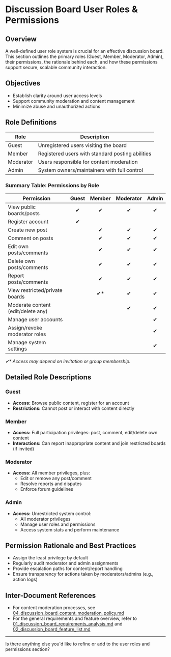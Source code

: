 # Discussion Board User Roles & Permissions

## Overview
A well-defined user role system is crucial for an effective discussion board. This section outlines the primary roles (Guest, Member, Moderator, Admin), their permissions, the rationale behind each, and how these permissions support secure, scalable community interaction.

## Objectives
- Establish clarity around user access levels
- Support community moderation and content management
- Minimize abuse and unauthorized actions

## Role Definitions

| Role       | Description                                             |
|------------|---------------------------------------------------------|
| Guest      | Unregistered users visiting the board                   |
| Member     | Registered users with standard posting abilities        |
| Moderator  | Users responsible for content moderation                |
| Admin      | System owners/maintainers with full control             |

### Summary Table: Permissions by Role

| Permission                          | Guest | Member | Moderator | Admin |
|-------------------------------------|:-----:|:------:|:---------:|:-----:|
| View public boards/posts            |  ✔   |   ✔    |     ✔     |   ✔   |
| Register account                    |  ✔   |        |           |       |
| Create new post                     |      |   ✔    |     ✔     |   ✔   |
| Comment on posts                    |      |   ✔    |     ✔     |   ✔   |
| Edit own posts/comments             |      |   ✔    |     ✔     |   ✔   |
| Delete own posts/comments           |      |   ✔    |     ✔     |   ✔   |
| Report posts/comments               |      |   ✔    |     ✔     |   ✔   |
| View restricted/private boards      |      |   ✔*   |     ✔     |   ✔   |
| Moderate content (edit/delete any)  |      |        |     ✔     |   ✔   |
| Manage user accounts                |      |        |           |   ✔   |
| Assign/revoke moderator roles       |      |        |           |   ✔   |
| Manage system settings              |      |        |           |   ✔   |

_✔* Access may depend on invitation or group membership._

## Detailed Role Descriptions

### Guest
- **Access:** Browse public content, register for an account
- **Restrictions:** Cannot post or interact with content directly

### Member
- **Access:** Full participation privileges: post, comment, edit/delete own content
- **Interactions:** Can report inappropriate content and join restricted boards (if invited)

### Moderator
- **Access:** All member privileges, plus:
    - Edit or remove any post/comment
    - Resolve reports and disputes
    - Enforce forum guidelines

### Admin
- **Access:** Unrestricted system control:
    - All moderator privileges
    - Manage user roles and permissions
    - Access system stats and perform maintenance

## Permission Rationale and Best Practices
- Assign the least privilege by default
- Regularly audit moderator and admin assignments
- Provide escalation paths for content/report handling
- Ensure transparency for actions taken by moderators/admins (e.g., action logs)

## Inter-Document References
- For content moderation processes, see [04_discussion_board_content_moderation_policy.md](./04_discussion_board_content_moderation_policy.md)
- For the general requirements and feature overview, refer to [01_discussion_board_requirements_analysis.md](./01_discussion_board_requirements_analysis.md) and [02_discussion_board_feature_list.md](./02_discussion_board_feature_list.md)

---
Is there anything else you'd like to refine or add to the user roles and permissions section?